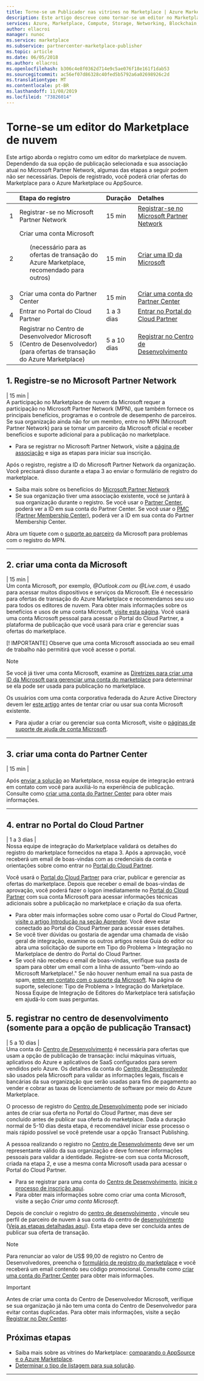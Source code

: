 ```yaml
---
title: Torne-se um Publicador nas vitrines no Marketplace | Azure Marketplace
description: Este artigo descreve como tornar-se um editor no Marketplace.
services: Azure, Marketplace, Compute, Storage, Networking, Blockchain, Security
author: ellacroi
manager: nunoc
ms.service: marketplace
ms.subservice: partnercenter-marketplace-publisher
ms.topic: article
ms.date: 06/05/2018
ms.author: ellacroi
ms.openlocfilehash: b306c4e8f0362d714e9c5ae076f18e161f1dab53
ms.sourcegitcommit: ac56ef07d86328c40fed5b5792a6a02698926c2d
ms.translationtype: MT
ms.contentlocale: pt-BR
ms.lasthandoff: 11/08/2019
ms.locfileid: "73826014"
---
```

# <a name="become-a-cloud-marketplace-publisher"></a>Torne-se um editor do Marketplace de nuvem

Este artigo aborda o registro como um editor do marketplace de nuvem. Dependendo da sua opção de publicação selecionada e sua associação atual no Microsoft Partner Network, algumas das etapas a seguir podem não ser necessárias. Depois de registrado, você poderá criar ofertas do Marketplace para o Azure Marketplace ou AppSource.


|  | Etapa do registro | Duração | Detalhes |  
|:--- |:--- |:--- |:--- |  
| 1 | Registrar-se no Microsoft Partner Network | 15 min | [Registrar-se no Microsoft Partner Network](https://docs.microsoft.com/azure/marketplace/partner-center-portal/create-account) |  
| 2 | Criar uma conta Microsoft <ul>(necessário para as ofertas de transação do Azure Marketplace, recomendado para outros)</ul> | 15 min | [Criar uma ID da Microsoft](https://docs.microsoft.com/azure/marketplace/partner-center-portal/create-account) |  
| 3 | Criar uma conta do Partner Center | 15 min | [Criar uma conta do Partner Center](https://partner.microsoft.com/dashboard/account/v3/enrollment/introduction/azureisv) |  
| 4 |  Entrar no Portal do Cloud Partner | 1 a 3 dias | [Entrar no Portal do Cloud Partner](https://docs.microsoft.com/azure/marketplace/partner-center-portal/create-account#sign-in-with-a-work-account) |  
| 5 | Registrar no Centro de Desenvolvedor Microsoft (Centro de Desenvolvedor) (para ofertas de transação do Azure Marketplace) | 5 a 10 dias | [Registrar no Centro de Desenvolvimento](/azure/marketplace/deprecated/register-dev-center) |  


## <a name="1-register-in-microsoft-partner-network"></a>1. Registre-se no Microsoft Partner Network  
| 15 min |  
A participação no Marketplace de nuvem da Microsoft requer a participação no Microsoft Partner Network (MPN), que também fornece os principais benefícios, programas e o controle de desempenho de parceiros. Se sua organização ainda não for um membro, entre no MPN (Microsoft Partner Network) para se tornar um parceiro da Microsoft oficial e receber benefícios e suporte adicional para a publicação no marketplace. 

*   Para se registrar no Microsoft Partner Network, visite a [página de associação](https://partner.microsoft.com/membership) e siga as etapas para iniciar sua inscrição.  

Após o registro, registre a ID do Microsoft Partner Network da organização. Você precisará disso durante a etapa 3 ao enviar o formulário de registro do marketplace.
*   Saiba mais sobre os benefícios do [Microsoft Partner Network](https://partner.microsoft.com/commercial)
*   Se sua organização tiver uma associação existente, você se juntará à sua organização durante o registro. Se você usar o [Partner Center](https://partnercenter.microsoft.com/partner/home), poderá ver a ID em sua conta do Partner Center. Se você usar o [PMC (Partner Membership Center)](https://partners.microsoft.com/partnerprogram/PartnerMembershipCenter.aspx), poderá ver a ID em sua conta do Partner Membership Center. 

Abra um tíquete com o [suporte ao parceiro](https://partner.microsoft.com/support) da Microsoft para problemas com o registro do MPN.

---

## <a name="2-create-a-microsoft-account"></a>2. criar uma conta da Microsoft  
| 15 min |  
Um conta Microsoft, por exemplo, *\@Outlook.com ou \@Live.com*, é usado para acessar muitos dispositivos e serviços da Microsoft. Ele é necessário para ofertas de transação do Azure Marketplace e recomendamos seu uso para todos os editores de nuvem. Para obter mais informações sobre os benefícios e usos de uma conta Microsoft, [visite esta página](https://account.microsoft.com/account/). Você usará uma conta Microsoft pessoal para acessar o Portal do Cloud Partner, a plataforma de publicação que você usará para criar e gerenciar suas ofertas do marketplace. 

[! IMPORTANTE] Observe que uma conta Microsoft associada ao seu email de trabalho não permitirá que você acesse o portal.

> [!Note]
> Se você já tiver uma conta Microsoft, examine as [Diretrizes para criar uma ID da Microsoft para gerenciar uma conta do marketplace](https://docs.microsoft.com/azure/marketplace/partner-center-portal/manage-account#manage-tenants) para determinar se ela pode ser usada para publicação no marketplace. 
> 
> Os usuários com uma conta corporativa federada do Azure Active Directory devem ler [este artigo](https://docs.microsoft.com/azure/marketplace/partner-center-portal/manage-account#manage-users) antes de tentar criar ou usar sua conta Microsoft existente.

*   Para ajudar a criar ou gerenciar sua conta Microsoft, visite o [páginas de suporte de ajuda de conta Microsoft](https://support.microsoft.com/products/microsoft-account?category=manage-account).


---

## <a name="3-create-a-partner-center-account"></a>3. criar uma conta do Partner Center  
| 15 min |  

Após [enviar a solução](https://partner.microsoft.com/dashboard/account/v3/enrollment/introduction/azureisv) ao Marketplace, nossa equipe de integração entrará em contato com você para auxiliá-lo na experiência de publicação. Consulte como [criar uma conta do Partner Center](https://docs.microsoft.com/azure/marketplace/partner-center-portal/create-account) para obter mais informações.

<!---
Complete this brief [registration form](https://azuremarketplace.microsoft.com/sell/signup) to become a marketplace publisher. The information submitted on this form will be used to create a publisher account in the Cloud Partner Portal which will allow you to create, publish, and manage marketplace offers.

You will be asked to include the following information:
*   Details about your organization, including your Microsoft Partner Network ID (which you can look up in either [Partner Center](https://partnercenter.microsoft.com/partner/home) or [Partner Membership Center](https://partners.microsoft.com/partnerprogram/PartnerMembershipCenter.aspx))
*   A brief description of your initial app or consulting services offer that you intend to publish, including the Microsoft product or service to which your offer most closely aligns
*   The target audience for your app or service 
-->

---
## <a name="4-sign-into-cloud-partner-portal"></a>4. entrar no Portal do Cloud Partner
| 1 a 3 dias | <br>
Nossa equipe de integração do Marketplace validará os detalhes do registro do marketplace fornecidos na etapa 3. Após a aprovação, você receberá um email de boas-vindas com as credenciais da conta e orientações sobre como entrar no [Portal do Cloud Partner](https://cloudpartner.azure.com).

Você usará o [Portal do Cloud Partner](https://cloudpartner.azure.com) para criar, publicar e gerenciar as ofertas do marketplace. Depois que receber o email de boas-vindas de aprovação, você poderá fazer o logon imediatamente no [Portal do Cloud Partner](https://cloudpartner.azure.com) com sua conta Microsoft para acessar informações técnicas adicionais sobre a publicação no marketplace e criação da sua oferta. 
*   Para obter mais informações sobre como usar o Portal do Cloud Partner, [visite o artigo Introdução na seção Aprender](https://docs.microsoft.com/azure/marketplace/cloud-partner-portal-orig/cloud-partner-portal-getting-started-with-the-cloud-partner-portal). Você deve estar conectado ao Portal do Cloud Partner para acessar esses detalhes.
*   Se você tiver dúvidas ou gostaria de agendar uma chamada de visão geral de integração, examine os outros artigos nesse Guia do editor ou abra uma solicitação de suporte em Tipo do Problema > Integração no Marketplace de dentro do Portal do Cloud Partner.
*   Se você não recebeu o email de boas-vindas, verifique sua pasta de spam para obter um email com a linha de assunto "bem-vindo ao Microsoft Marketplace!." Se não houver nenhum email na sua pasta de spam, [entre em contato com o suporte da Microsoft](https://support.microsoft.com/getsupport?wf=0&tenant=classiccommercial&oaspworkflow=start_1.0.0.0&locale=&supportregion=&pesid=16230&forceorigin=esmc&ccsid=636595105151894820). Na página de suporte, selecione: Tipo de Problema > Integração do Marketplace.  Nossa Equipe de Integração de Editores do Marketplace terá satisfação em ajudá-lo com suas perguntas. 


## <a name="5-register-in-dev-center-for-transact-publishing-option-only"></a>5. registrar no centro de desenvolvimento (somente para a opção de publicação Transact) 
| 5 a 10 dias |  
Uma conta do [Centro de Desenvolvimento](https://developer.microsoft.com/store/register) é necessária para ofertas que usam a opção de publicação de transação: inclui máquinas virtuais, aplicativos do Azure e aplicativos de SaaS configurados para serem vendidos pelo Azure. Os detalhes da conta do [Centro de Desenvolvedor](https://developer.microsoft.com/store/register) são usados pela Microsoft para validar as informações legais, fiscais e bancárias da sua organização que serão usadas para fins de pagamento ao vender e cobrar as taxas de licenciamento de software por meio do Azure Marketplace. 

O processo de registro do [Centro de Desenvolvimento](https://developer.microsoft.com/store/register) pode ser iniciado antes de criar sua oferta no Portal do Cloud Partner, mas deve ser concluído antes de publicar sua oferta do marketplace. Dada a duração normal de 5-10 dias desta etapa, é recomendável iniciar esse processo o mais rápido possível se você pretende usar a opção Transact Publishing. 

A pessoa realizando o registro no [Centro de Desenvolvimento](https://developer.microsoft.com/store/register) deve ser um representante válido da sua organização e deve fornecer informações pessoais para validar a identidade. Registre-se com sua conta Microsoft, criada na etapa 2, e use a mesma conta Microsoft usada para acessar o Portal do Cloud Partner.

*   Para se registrar para uma conta do [Centro de Desenvolvimento](https://developer.microsoft.com/store/register), [inicie o processo de inscrição aqui](https://developer.microsoft.com/store/register).
*   Para obter mais informações sobre como criar uma conta Microsoft, visite a seção *Criar uma conta Microsoft*.
 
Depois de concluir o registro do [centro de desenvolvimento](https://developer.microsoft.com/store/register) , vincule seu perfil de parceiro de nuvem à sua conta do centro de [desenvolvimento](https://developer.microsoft.com/store/register) ([Veja as etapas detalhadas aqui](https://docs.microsoft.com/azure/marketplace/cloud-partner-portal-orig/cloud-partner-portal-manage-publisher-profile)). Esta etapa deve ser concluída antes de publicar sua oferta de transação. 

>[!Note]
>Para renunciar ao valor de US$ 99,00 de registro no Centro de Desenvolvedores, preencha o [formulário de registro do marketplace](https://partner.microsoft.com/dashboard/account/v3/enrollment/introduction/azureisv) e você receberá um email contendo seu código promocional. Consulte como [criar uma conta do Partner Center](https://docs.microsoft.com/azure/marketplace/partner-center-portal/create-account) para obter mais informações.

>[!Important]
>Antes de criar uma conta do Centro de Desenvolvedor Microsoft, verifique se sua organização já não tem uma conta do Centro de Desenvolvedor para evitar contas duplicadas. Para obter mais informações, visite a seção [Registrar no Dev Center](https://docs.microsoft.com/azure/marketplace/register-dev-center).


## <a name="next-steps"></a>Próximas etapas
* Saiba mais sobre as vitrines do Marketplace: [comparando o AppSource e o Azure Marketplace](https://docs.microsoft.com/azure/marketplace/comparing-appsource-azure-marketplace).
*   [Determinar o tipo de listagem para sua solução](https://docs.microsoft.com/azure/marketplace/determine-your-listing-type).

 
---
